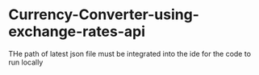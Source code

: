 # Currency-Converter-using-exchange-rates-api

THe path of latest json file must be integrated into the ide for the code to run locally
